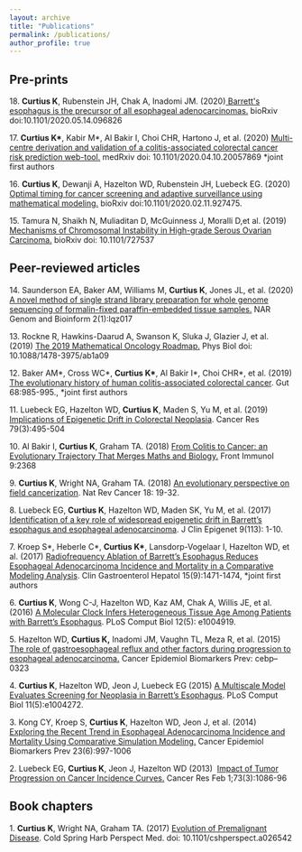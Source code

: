 ```yaml
---
layout: archive
title: "Publications"
permalink: /publications/
author_profile: true
---
```


<h2>Pre-prints</h2>

<p>18. <strong>Curtius K</strong>, Rubenstein JH, Chak A, Inadomi JM. (2020)<a href="https://www.biorxiv.org/content/10.1101/2020.05.14.096826v1.abstract" target="_blank"> Barrett's esophagus is the precursor of all esophageal adenocarcinomas.</a>  bioRxiv doi:10.1101/2020.05.14.096826 
<p>17. <strong>Curtius K*</strong>, Kabir M*, Al Bakir I, Choi CHR, Hartono J, et al. (2020) <a href="https://www.medrxiv.org/content/10.1101/2020.04.10.20057869v1" target="_blank"> Multi-centre derivation and validation of a colitis-associated colorectal cancer risk prediction web-tool.</a>  medRxiv doi: 10.1101/2020.04.10.20057869 *joint first authors 
</p><p>16. <strong>Curtius K</strong>, Dewanji A, Hazelton WD, Rubenstein JH, Luebeck EG. (2020) <a href="https://www.biorxiv.org/content/10.1101/2020.02.11.927475v1" target="_blank">Optimal timing for cancer screening and adaptive surveillance using mathematical modeling.</a> bioRxiv doi:10.1101/2020.02.11.927475.
</p><p>15. Tamura N, Shaikh N, Muliaditan D, McGuinness J, Moralli D,et al. (2019) <a href="https://www.biorxiv.org/content/10.1101/727537v1?rss=1" target="_blank">Mechanisms of Chromosomal Instability in High-grade Serous Ovarian Carcinoma.</a> bioRxiv doi: 10.1101/727537</p>


<h2>Peer-reviewed articles</h2>

<p>14. Saunderson EA, Baker AM, Williams M, <strong>Curtius K</strong>,  Jones JL, et al. (2020) <a href="https://academic.oup.com/nargab/article/2/1/lqz017/5678524" target="_blank">A novel method of single strand library preparation for whole genome sequencing of formalin-fixed paraffin-embedded tissue samples.</a> NAR Genom and Bioinform 2(1):lqz017
</p><p>13.  Rockne R, Hawkins-Daarud A, Swanson K, Sluka J, Glazier J, et al. (2019)  <a href="https://iopscience.iop.org/article/10.1088/1478-3975/ab1a09/meta" target="_blank">The 2019 Mathematical Oncology Roadmap.</a> Phys Biol doi: 10.1088/1478-3975/ab1a09 
</p><p>12.  Baker AM*, Cross WC*, <strong>Curtius K*</strong>, Al Bakir I*, Choi CHR*, et al. (2019)  <a href="https://gut.bmj.com/content/68/6/985.abstract" target="_blank">The evolutionary history of human colitis-associated colorectal cancer</a>. Gut 68:985-995.,  *joint first authors
</p><p>11.  Luebeck EG, Hazelton WD, <strong>Curtius K</strong>, Maden S, Yu M, et al. (2019) <a href="http://cancerres.aacrjournals.org/content/early/2018/12/19/0008-5472.CAN-18-1682.full-text.pdf" target="_blank">Implications of Epigenetic Drift in Colorectal Neoplasia</a>. Cancer Res 79(3):495-504
</p><p>10.  Al Bakir I, <strong>Curtius K</strong>, Graham TA. (2018) <a href="https://www.frontiersin.org/articles/10.3389/fimmu.2018.02368/full" target="_blank">From Colitis to Cancer: an Evolutionary Trajectory That Merges Maths and Biology.</a> Front Immunol 9:2368
</p><p>9.  <strong>Curtius K</strong>, Wright NA, Graham TA. (2018) <a href="https://www.nature.com/articles/nrc.2017.102" target="_blank">An evolutionary perspective on field cancerization</a>. Nat Rev Cancer 18: 19-32.
</p><p>8.  Luebeck EG, <strong>Curtius K</strong>, Hazelton WD, Maden SK, Yu M, et al. (2017) <a href="https://clinicalepigeneticsjournal.biomedcentral.com/articles/10.1186/s13148-017-0409-4" target="_blank">Identification of a key role of widespread epigenetic drift in Barrett’s esophagus and esophageal adenocarcinoma</a>. J Clin Epigenet 9(113): 1-10. </p>
<p>7. Kroep S*, Heberle C*, <strong>Curtius K*</strong>,  Lansdorp-Vogelaar I, Hazelton WD, et al. (2017) <a href="https://www.gastrojournal.org/article/S1542-3565(17)30019-8/abstract" target="_blank">Radiofrequency Ablation of Barrett’s Esophagus Reduces Esophageal Adenocarcinoma Incidence and Mortality in a Comparative Modeling Analysis</a>. Clin Gastroenterol Hepatol 15(9):1471-1474, *joint first authors</p>
<p>6. <strong>Curtius K</strong>, Wong C-J, Hazelton WD, Kaz AM, Chak A, Willis JE, et al. (2016) <a href="http://journals.plos.org/ploscompbiol/article?id=10.1371/journal.pcbi.1004919" target="_blank">A Molecular Clock Infers Heterogeneous Tissue Age Among Patients with Barrett’s Esophagus</a>. PLoS Comput Biol 12(5): e1004919. </p>
<p>5. Hazelton WD, <strong>Curtius K,</strong> Inadomi JM, Vaughn TL, Meza R, et al. (2015) <a href="http://cebp.aacrjournals.org/content/early/2015/06/10/1055-9965.EPI-15-0323-T" target="_blank">The role of gastroesophageal reflux and other factors during progression to esophageal adenocarcinoma.</a> Cancer Epidemiol Biomarkers Prev: cebp–0323<br/></p>
<p>4. <strong>Curtius K</strong>, Hazelton WD, Jeon J, Luebeck EG (2015) <a href="http://journals.plos.org/ploscompbiol/article?id=10.1371/journal.pcbi.1004272" target="_blank">A Multiscale Model Evaluates Screening for Neoplasia in Barrett’s Esophagus</a>. PLoS Comput Biol 11(5):e1004272. </p>
<p>3. Kong CY, Kroep S, <strong>Curtius K</strong>, Hazelton WD, Jeon J, et al. (2014) <a href="http://cebp.aacrjournals.org/content/23/6/997.long" target="_blank">Exploring the Recent Trend in Esophageal Adenocarcinoma Incidence and Mortality Using Comparative Simulation Modeling.</a> Cancer Epidemiol Biomarkers Prev 23(6):997-1006</p>
<p>2. Luebeck EG, <strong>Curtius K</strong>, Jeon J, Hazelton WD (2013)  <a href="http://cancerres.aacrjournals.org/cgi/pmidlookup?view=long&amp;pmid=23054397" target="_blank">Impact of Tumor Progression on Cancer Incidence Curves.</a> Cancer Res Feb 1;73(3):1086-96</p>

<h2>Book chapters</h2>

<p>1.  <strong>Curtius K</strong>, Wright NA, Graham TA. (2017) <a href="http://perspectivesinmedicine.cshlp.org/content/early/2017/05/09/cshperspect.a026542.abstract" target="_blank">Evolution of Premalignant Disease</a>. Cold Spring Harb Perspect Med. doi: 10.1101/cshperspect.a026542 </p>
